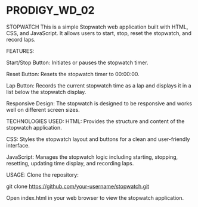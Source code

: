 # PRODIGY_WD_02
STOPWATCH
This is a simple Stopwatch web application built with HTML, CSS, and JavaScript. It allows users to start, stop, reset the stopwatch, and record laps.

FEATURES:

Start/Stop Button: Initiates or pauses the stopwatch timer.

Reset Button: Resets the stopwatch timer to 00:00:00.

Lap Button: Records the current stopwatch time as a lap and displays it in a list below the stopwatch display.

Responsive Design: The stopwatch is designed to be responsive and works well on different screen sizes.

TECHNOLOGIES USED:
HTML: Provides the structure and content of the stopwatch application.

CSS: Styles the stopwatch layout and buttons for a clean and user-friendly interface.

JavaScript: Manages the stopwatch logic including starting, stopping, resetting, updating time display, and recording laps.

USAGE:
Clone the repository:

git clone https://github.com/your-username/stopwatch.git

Open index.html in your web browser to view the stopwatch application.
